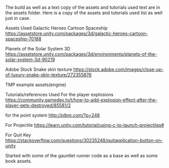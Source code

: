 The build as well as a text copy of the assets and tutorials used text are in the assets folder.
Here is a copy of the assets and tutorials used list as well just in case.

Assets Used
Galactic Heroes Cartoon Spaceship
https://assetstore.unity.com/packages/3d/galactic-heroes-cartoon-spaceship-70188

Planets of the Solar System 3D
https://assetstore.unity.com/packages/3d/environments/planets-of-the-solar-system-3d-90219

Adobe Stock Snake skin texture
https://stock.adobe.com/images/close-up-of-luxury-snake-skin-texture/272355876

TMP example assets(engine)


Tutorials/references Used
For the player explosions
https://community.gamedev.tv/t/how-to-add-explosion-effect-after-the-player-gets-destroyed/85581/2

for the point system
http://plbm.com/?p=248

For Projectile
https://learn.unity.com/tutorial/using-c-to-launch-projectiles#

For Quit Key
https://stackoverflow.com/questions/30235248/quitapplication-button-on-unity

Started with some of the gauntlet runner code as a base as well as some book assets.
